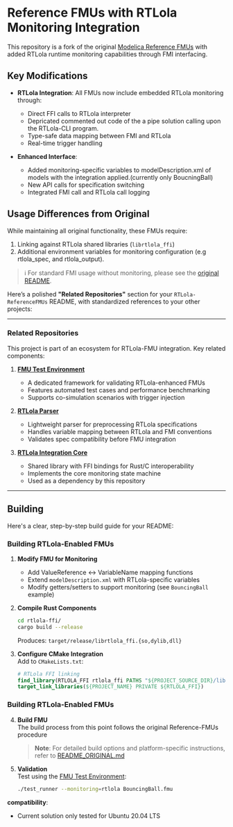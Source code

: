 # Reference FMUs with RTLola Monitoring Integration

This repository is a fork of the original [Modelica Reference FMUs](https://github.com/modelica/Reference-FMUs) with added RTLola runtime monitoring capabilities through FMI interfacing.

## Key Modifications

- **RTLola Integration**: All FMUs now include embedded RTLola monitoring through:
  - Direct FFI calls to RTLola interpreter
  - Depricated commented out code of the a pipe solution calling upon the RTLola-CLI program.
  - Type-safe data mapping between FMI and RTLola
  - Real-time trigger handling

- **Enhanced Interface**:
  - Added monitoring-specific variables to modelDescription.xml of models with the integration applied.(currently only BoucningBall)
  - New API calls for specification switching
  - Integrated FMI call and RTLola call logging 

## Usage Differences from Original

While maintaining all original functionality, these FMUs require:

1. Linking against RTLola shared libraries (`librtlola_ffi`)
2. Additional environment variables for monitoring configuration (e.g rtlola_spec, and rtlola_output).


> ℹ️ For standard FMI usage without monitoring, please see the [original README](README_ORIGINAL.md).


Here’s a polished **"Related Repositories"** section for your `RTLola-ReferenceFMUs` README, with standardized references to your other projects:

---

### Related Repositories  
This project is part of an ecosystem for RTLola-FMU integration. Key related components:  

1. **[FMU Test Environment](https://github.com/Selleban2209/FMU_test_env)**  
   - A dedicated framework for validating RTLola-enhanced FMUs  
   - Features automated test cases and performance benchmarking  
   - Supports co-simulation scenarios with trigger injection  

2. **[RTLola Parser](https://github.com/Selleban2209/rtloa_parser)**  
   - Lightweight parser for preprocessing RTLola specifications  
   - Handles variable mapping between RTLola and FMI conventions  
   - Validates spec compatibility before FMU integration  

3. **[RTLola Integration Core](https://github.com/Selleban2209/RTLola_integration)**  
   - Shared library with FFI bindings for Rust/C interoperability  
   - Implements the core monitoring state machine  
   - Used as a dependency by this repository  

---

## Building

Here's a clear, step-by-step build guide for your README:

### Building RTLola-Enabled FMUs

1. **Modify FMU for Monitoring**  
   - Add ValueReference ↔ VariableName mapping functions  
   - Extend `modelDescription.xml` with RTLola-specific variables
   - Modify getters/setters to support monitoring (see `BouncingBall` example)
   

2. **Compile Rust Components**  
   ```bash
   cd rtlola-ffi/
   cargo build --release
   ```
   Produces: `target/release/librtlola_ffi.{so,dylib,dll}`

3. **Configure CMake Integration**  
   Add to `CMakeLists.txt`:
   ```cmake
   # RTLola FFI linking
   find_library(RTLOLA_FFI rtlola_ffi PATHS "${PROJECT_SOURCE_DIR}/lib")
   target_link_libraries(${PROJECT_NAME} PRIVATE ${RTLOLA_FFI})
   ```


### Building RTLola-Enabled FMUs

4. **Build FMU**  
   The build process from this point follows the original Reference-FMUs procedure

   > **Note**: For detailed build options and platform-specific instructions, refer to [README_ORIGINAL.md](README_ORIGINAL.md#build-the-fmus)

5. **Validation**  
   Test using the [FMU Test Environment](https://github.com/Selleban2209/FMU_test_env):
   ```bash
   ./test_runner --monitoring=rtlola BouncingBall.fmu
   ```
  

**compatibility**:
- Current solution only tested for Ubuntu 20.04 LTS
 

